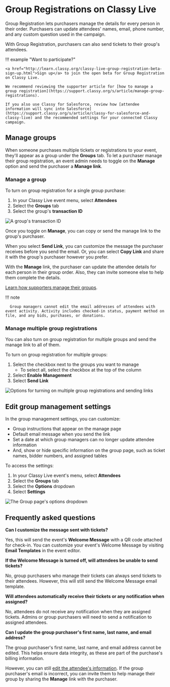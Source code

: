 # Group Registrations on Classy Live

Group Registration lets purchasers manage the details for every person in their order. Purchasers can update attendees' names, email, phone number, and any custom question used in the campaign.

With Group Registration, purchasers can also send tickets to their group's attendees.

!!! example "Want to participate?"

    <a href="http://learn.classy.org/classy-live-group-registration-beta-sign-up.html">Sign up</a> to join the open beta for Group Registration on Classy Live.

    We recommend reviewing the supporter article for [how to manage a group registration](https://support.classy.org/s/article/manage-group-registrations).

    If you also use Classy for Salesforce, review how [attendee information will sync into Salesforce](https://support.classy.org/s/article/classy-for-salesforce-and-classy-live) and the recommended settings for your connected Classy campaign.

## Manage groups

When someone purchases multiple tickets or registrations to your event, they'll appear as a group under the **Groups** tab. To let a purchaser manage their group registration, an event admin needs to toggle on the **Manage** option and send the purchaser a **Manage link**.

### Manage a group

To turn on group registration for a single group purchase:

1. In your Classy Live event menu, select **Attendees**
2. Select the **Groups** tab
3. Select the group's **transaction ID**

![A group's transaction ID](https://learn.classy.org/rs/673-DCU-558/images/group-registration-id.png)

Once you toggle on **Manage**, you can copy or send the manage link to the group's purchaser.

When you select **Send Link**, you can customize the message the purchaser receives before you send the email. Or, you can select **Copy Link** and share it with the group's purchaser however you prefer.

With the **Manage** link, the purchaser can update the attendee details for each person in their group order. Also, they can invite someone else to help them complete the details.

[Learn how supporters manage their groups](http://support.classy.org/s/article/manage-group-registrations).

!!! note

      Group managers cannot edit the email addresses of attendees with event activity. Activity includes checked-in status, payment method on file, and any bids, purchases, or donations.

### Manage multiple group registrations

You can also turn on group registration for multiple groups and send the manage link to all of them.

To turn on group registration for multiple groups:

1. Select the checkbox next to the groups you want to manage
   - To select all, select the checkbox at the top of the column
2. Select **Enable Management**
3. Select **Send Link**

![Options for turning on multiple group registrations and sending links](https://learn.classy.org/rs/673-DCU-558/images/turn-on-multiple-groups.png)

## Edit group management settings

In the group management settings, you can customize:

- Group instructions that appear on the manage page
- Default email message when you send the link
- Set a date at which group managers can no longer update attendee information
- And, show or hide specific information on the group page, such as ticket names, bidder numbers, and assigned tables

To access the settings:

1. In your Classy Live event's menu, select **Attendees**
2. Select the **Groups** tab
3. Select the **Options** dropdown
4. Select **Settings**

![The Group page's options dropdown](https://learn.classy.org/rs/673-DCU-558/images/group-management-settings-options.png)

## Frequently asked questions

**Can I customize the message sent with tickets?**

Yes, this will send the event's **Welcome Message** with a QR code attached for check-in. You can customize your event's Welcome Message by visiting **Email Templates** in the event editor.

**If the Welcome Message is turned off, will attendees be unable to send tickets?**

No, group purchasers who manage their tickets can always send tickets to their attendees. However, this will still send the Welcome Message email template.

**Will attendees automatically receive their tickets or any notification when assigned?**

No, attendees do not receive any notification when they are assigned tickets. Admins or group purchasers will need to send a notification to assigned attendees.

**Can I update the group purchaser's first name, last name, and email address?**

The group purchaser's first name, last name, and email address cannot be edited. This helps ensure data integrity, as these are part of the purchase's billing information.

However, you can still [edit the attendee's information](https://support.classy.org/s/article/attendee-management-on-classy-live#attendee-details). If the group purchaser's email is incorrect, you can invite them to help manage their group by sharing the **Manage** link with the purchaser.

